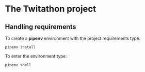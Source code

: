 # The Twitathon project

## Handling requirements

To create a **pipenv** environment with the project requirements type:

`pipenv install`

To enter the environment type:

`pipenv shell`
